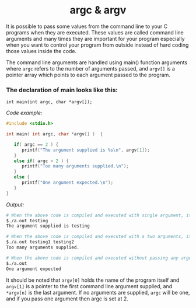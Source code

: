 <h1 align="center"> argc & argv </h1>

It is possible to pass some values from the command line to your C programs when they are executed. These values are called command line arguments and many times they are important for your program especially when you want to control your program from outside instead of hard coding those values inside the code.</p>

The command line arguments are handled using main() function arguments where `argc` refers to the number of arguments passed, and `argv[]` is a pointer array which points to each argument passed to the program.

<h3> The declaration of main looks like this: </h3>

`int main(int argc, char *argv[]);`

_Code example:_

```c
#include <stdio.h>

int main( int argc, char *argv[] )  {

   if( argc == 2 ) {
      printf("The argument supplied is %s\n", argv[1]);
   }
   else if( argc > 2 ) {
      printf("Too many arguments supplied.\n");
   }
   else {
      printf("One argument expected.\n");
   }
}
```

_Output:_

```bash
# When the above code is compiled and executed with single argument, it produces the following result.
$./a.out testing
The argument supplied is testing

# When the above code is compiled and executed with a two arguments, it produces the following result.
$./a.out testing1 testing2
Too many arguments supplied.

# When the above code is compiled and executed without passing any argument, it produces the following result.
$./a.out
One argument expected
```
It should be noted that `argv[0]` holds the name of the program itself and `argv[1]` is a pointer to the first command line argument supplied, and `*argv[n]` is the last argument. If no arguments are supplied, `argc` will be one, and if you pass one argument then argc is set at 2.

